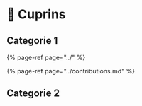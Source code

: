# 📖 Cuprins

## Categorie 1

{% page-ref page="../" %}

{% page-ref page="../contributions.md" %}

## Categorie 2

